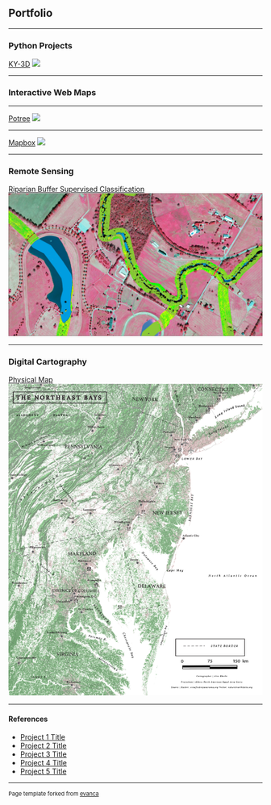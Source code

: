 ## Portfolio

---

### Python Projects

[KY-3D](/sample_page)
<img src="images/dummy_thumbnail.jpg?raw=true"/>

---
### Interactive Web Maps

---
[Potree](/pdf/sample_presentation.pdf)
<img src="images/dummy_thumbnail.jpg?raw=true"/>

---
[Mapbox](http://example.com/)
<img src="images/dummy_thumbnail.jpg?raw=true"/>

---

### Remote Sensing

[Riparian Buffer Supervised Classification](https://docs.google.com/presentation/d/1Iwno-TQcGdrulIxekXdyDXScp1abvqpervPJxdOK24g/edit#slide=id.p)
<img src="images/TownBranch_NIR.jpg?raw=true"/>

---

### Digital Cartography

[Physical Map](https://alex-eberle.github.io/images/Physical_Map.png)
<img src="images/Physical_Map.png?raw=true"/>

---

#### References

- [Project 1 Title](http://example.com/)
- [Project 2 Title](http://example.com/)
- [Project 3 Title](http://example.com/)
- [Project 4 Title](http://example.com/)
- [Project 5 Title](http://example.com/)

---
<p style="font-size:11px">Page template forked from <a href="https://github.com/evanca/quick-portfolio">evanca</a></p>
<!-- Remove above link if you don't want to attibute -->
